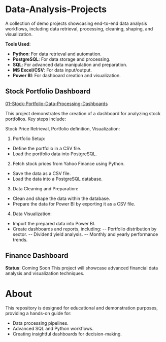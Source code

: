 # Data-Analysis-Projects
A collection of demo projects showcasing end-to-end data analysis workflows, including data retrieval, processing, cleaning, shaping, and visualization.

**Tools Used**: 
- **Python**: For data retrieval and automation.
- **PostgreSQL**: For data storage and processing.
- **SQL**: For advanced data manipulation and preparation.
- **MS Excel/CSV**: For data input/output.
- **Power BI**: For dashboard creation and visualization.

## Stock Portfolio Dashboard
[01-Stock-Portfolio-Data-Processing-Dashboards](https://github.com/uglydata/Data-Analysis-Projects/tree/main/01-Stock-Portfolio-Data-Processing-Dashboards)

This project demonstrates the creation of a dashboard for analyzing stock portfolios. Key steps include:

Stock Price Retrieval, Portfolio definition, Visualization:
1. Portfolio Setup:
- Define the portfolio in a CSV file.
- Load the portfolio data into PostgreSQL.

2. Fetch stock prices from Yahoo Finance using Python.
- Save the data as a CSV file.
- Load the data into a PostgreSQL database.

3. Data Cleaning and Preparation:
- Clean and shape the data within the database.
- Prepare the data for Power BI by exporting it as a CSV file.

4. Data Visualization:
- Import the prepared data into Power BI.
- Create dashboards and reports, including:
-- Portfolio distribution by sector.
-- Dividend yield analysis.
-- Monthly and yearly performance trends.

## Finance Dashboard
**Status**: Coming Soon
This project will showcase advanced financial data analysis and visualization techniques.

# About
This repository is designed for educational and demonstration purposes, providing a hands-on guide for:

- Data processing pipelines.
- Advanced SQL and Python workflows.
- Creating insightful dashboards for decision-making.
